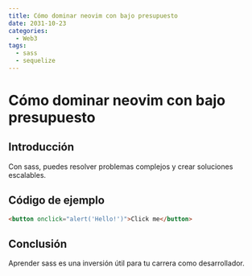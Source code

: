 ```yaml
---
title: Cómo dominar neovim con bajo presupuesto
date: 2031-10-23
categories:
  - Web3
tags:
  - sass
  - sequelize
---
```


# Cómo dominar neovim con bajo presupuesto

## Introducción

Con sass, puedes resolver problemas complejos y crear soluciones escalables.

## Código de ejemplo

```html
<button onclick="alert('Hello!')">Click me</button>
```

## Conclusión

Aprender sass es una inversión útil para tu carrera como desarrollador.